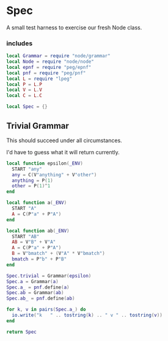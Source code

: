 # Spec


  A small test harness to exercise our fresh Node class.

### includes

```lua
local Grammar = require "node/grammar"
local Node = require "node/node"
local epnf = require "peg/epnf"
local pnf = require "peg/pnf"
local L = require "lpeg"
local P = L.P
local V = L.V
local C = L.C


```
```lua
local Spec = {}
```
## Trivial Grammar

This should succeed under all circumstances.


I'd have to guess what it will return currently. 

```lua
local function epsilon(_ENV)
  START "any"
  any = C(V"anything" + V"other")
  anything = P(1)
  other = P(1)^1
end 

local function a(_ENV)
  START "A"
  A = C(P"a" + P"A")
end

local function ab(_ENV)
  START "AB"
  AB = V"B" + V"A"  
  A = C(P"a" + P"A")
  B = V"bmatch" + (V"A" * V"bmatch")
  bmatch = P"b" + P"B"
end

```
```lua
Spec.trivial = Grammar(epsilon)
Spec.a = Grammar(a)
Spec.a_ = pnf.define(a)
Spec.ab = Grammar(ab)
Spec.ab_ = pnf.define(ab)
```
```lua
for k, v in pairs(Spec.a_) do
  io.write("k   " .. tostring(k) .. " v " .. tostring(v))
end
```
```lua
return Spec
```
